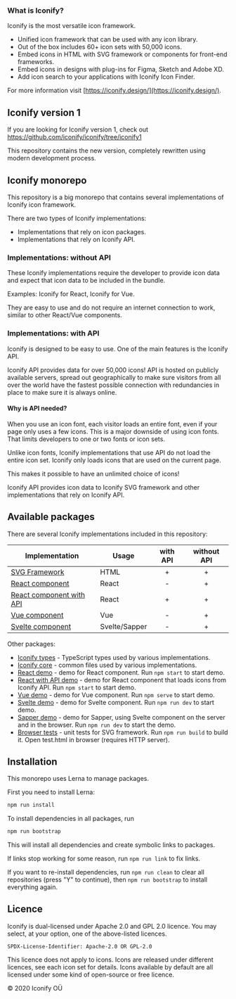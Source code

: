 ### What is Iconify?

Iconify is the most versatile icon framework.

-   Unified icon framework that can be used with any icon library.
-   Out of the box includes 60+ icon sets with 50,000 icons.
-   Embed icons in HTML with SVG framework or components for front-end frameworks.
-   Embed icons in designs with plug-ins for Figma, Sketch and Adobe XD.
-   Add icon search to your applications with Iconify Icon Finder.

For more information visit [https://iconify.design/](https://iconify.design/).

## Iconify version 1

If you are looking for Iconify version 1, check out https://github.com/iconify/iconify/tree/iconify1

This repository contains the new version, completely rewritten using modern development process.

## Iconify monorepo

This repository is a big monorepo that contains several implementations of Iconify icon framework.

There are two types of Iconify implementations:

-   Implementations that rely on icon packages.
-   Implementations that rely on Iconify API.

### Implementations: without API

These Iconify implementations require the developer to provide icon data and expect that icon data to be included in the bundle.

Examples: Iconify for React, Iconify for Vue.

They are easy to use and do not require an internet connection to work, similar to other React/Vue components.

### Implementations: with API

Iconify is designed to be easy to use. One of the main features is the Iconify API.

Iconify API provides data for over 50,000 icons! API is hosted on publicly available servers, spread out geographically to make sure visitors from all over the world have the fastest possible connection with redundancies in place to make sure it is always online.

#### Why is API needed?

When you use an icon font, each visitor loads an entire font, even if your page only uses a few icons. This is a major downside of using icon fonts. That limits developers to one or two fonts or icon sets.

Unlike icon fonts, Iconify implementations that use API do not load the entire icon set. Iconify only loads icons that are used on the current page.

This makes it possible to have an unlimited choice of icons!

Iconify API provides icon data to Iconify SVG framework and other implementations that rely on Iconify API.

## Available packages

There are several Iconify implementations included in this repository:

| Implementation                                         | Usage         | with API | without API |
| ------------------------------------------------------ | ------------- | :------: | :---------: |
| [SVG Framework](./packages/iconify/)                   | HTML          |    +     |      +      |
| [React component](./packages/react/)                   | React         |    -     |      +      |
| [React component with API](./packages/react-with-api/) | React         |    +     |      +      |
| [Vue component](./packages/vue/)                       | Vue           |    -     |      +      |
| [Svelte component](./packages/svelte/)                 | Svelte/Sapper |    -     |      +      |

Other packages:

-   [Iconify types](./packages/types/) - TypeScript types used by various implementations.
-   [Iconify core](./packages/core/) - common files used by various implementations.
-   [React demo](./packages/react-demo/) - demo for React component. Run `npm start` to start demo.
-   [React with API demo](./packages/react-demo-with-api/) - demo for React component that loads icons from Iconify API. Run `npm start` to start demo.
-   [Vue demo](./packages/vue-demo/) - demo for Vue component. Run `npm serve` to start demo.
-   [Svelte demo](./packages/svelte-demo/) - demo for Svelte component. Run `npm run dev` to start demo.
-   [Sapper demo](./packages/sapper-demo/) - demo for Sapper, using Svelte component on the server and in the browser. Run `npm run dev` to start the demo.
-   [Browser tests](./packages/browser-tests/) - unit tests for SVG framework. Run `npm run build` to build it. Open test.html in browser (requires HTTP server).

## Installation

This monorepo uses Lerna to manage packages.

First you need to install Lerna:

```bash
npm run install
```

To install dependencies in all packages, run

```bash
npm run bootstrap
```

This will install all dependencies and create symbolic links to packages.

If links stop working for some reason, run `npm run link` to fix links.

If you want to re-install dependencies, run `npm run clean` to clear all repositories (press "Y" to continue), then `npm run bootstrap` to install everything again.

## Licence

Iconify is dual-licensed under Apache 2.0 and GPL 2.0 licence. You may select, at your option, one of the above-listed licences.

`SPDX-License-Identifier: Apache-2.0 OR GPL-2.0`

This licence does not apply to icons. Icons are released under different licences, see each icon set for details.
Icons available by default are all licensed under some kind of open-source or free licence.

© 2020 Iconify OÜ
